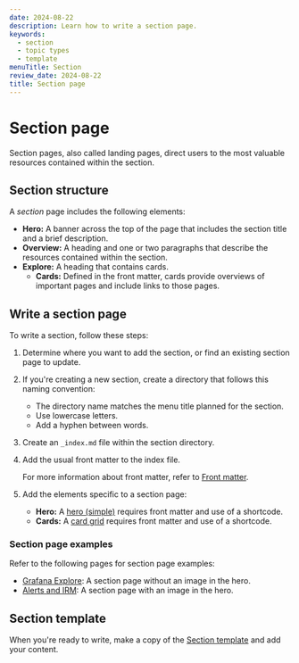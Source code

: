 ```yaml
---
date: 2024-08-22
description: Learn how to write a section page.
keywords:
  - section
  - topic types
  - template
menuTitle: Section
review_date: 2024-08-22
title: Section page
---
```


# Section page

Section pages, also called landing pages, direct users to the most valuable resources contained within the section.

## Section structure

A _section_ page includes the following elements:

- **Hero:** A banner across the top of the page that includes the section title and a brief description.
- **Overview:** A heading and one or two paragraphs that describe the resources contained within the section.
- **Explore:** A heading that contains cards.
  - **Cards:** Defined in the front matter, cards provide overviews of important pages and include links to those pages.

## Write a section page

To write a section, follow these steps:

1. Determine where you want to add the section, or find an existing section page to update.
1. If you're creating a new section, create a directory that follows this naming convention:

   - The directory name matches the menu title planned for the section.
   - Use lowercase letters.
   - Add a hyphen between words.

1. Create an `_index.md` file within the section directory.
1. Add the usual front matter to the index file.

   For more information about front matter, refer to [Front matter](https://grafana.com/docs/writers-toolkit/write/front-matter/).

1. Add the elements specific to a section page:

   - **Hero:** A [hero (simple)](https://grafana.com/docs/writers-toolkit/write/shortcodes/#hero-simple) requires front matter and use of a shortcode.
   - **Cards:** A [card grid](https://grafana.com/docs/writers-toolkit/write/shortcodes/#card-grid) requires front matter and use of a shortcode.

### Section page examples

Refer to the following pages for section page examples:

- [Grafana Explore](https://grafana.com/docs/grafana/latest/explore/): A section page without an image in the hero.
- [Alerts and IRM](https://grafana.com/docs/grafana-cloud/alerting-and-irm/): A section page with an image in the hero.

## Section template

When you're ready to write, make a copy of the [Section template](https://github.com/grafana/writers-toolkit/blob/main/docs/static/templates/section.md) and add your content.
